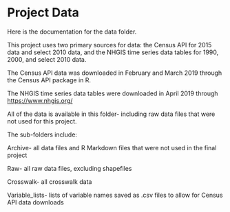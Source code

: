 # Project Data

Here is the documentation for the data folder.

This project uses two primary sources for data: the Census API for 2015 data and select 2010 data, and the NHGIS time series data tables for 1990, 2000, and select 2010 data.

The Census API data was downloaded in February and March 2019 through the Census API package in R.

The NHGIS time series data tables were downloaded in April 2019 through https://www.nhgis.org/

All of the data is available in this folder- including raw data files that were not used for this project.

The sub-folders include:

Archive- all data files and R Markdown files that were not used in the final project

Raw- all raw data files, excluding shapefiles

Crosswalk- all crosswalk data

Variable_lists- lists of variable names saved as .csv files to allow for Census API data downloads
